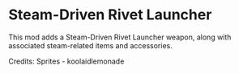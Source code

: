 # Steam-Driven Rivet Launcher

This mod adds a Steam-Driven Rivet Launcher weapon, along with associated steam-related items and accessories.


Credits:
  Sprites - koolaidlemonade
